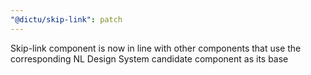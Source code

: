```yaml
---
"@dictu/skip-link": patch
---
```


Skip-link component is now in line with other components that use the
corresponding NL Design System candidate component as its base
